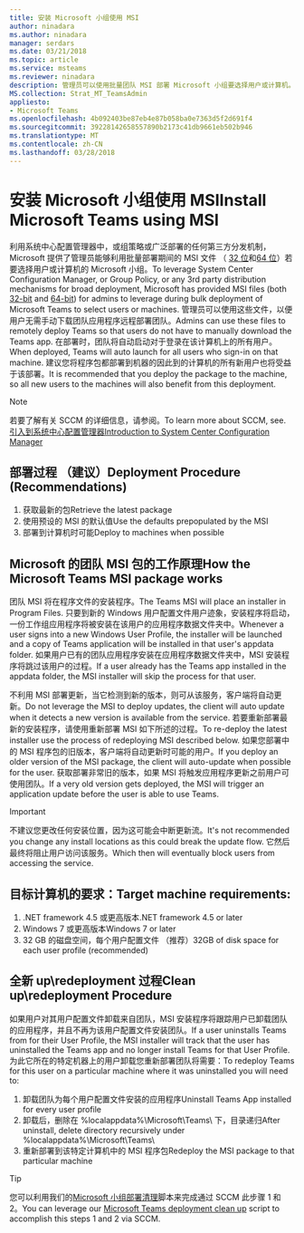 ```yaml
---
title: 安装 Microsoft 小组使用 MSI
author: ninadara
ms.author: ninadara
manager: serdars
ms.date: 03/21/2018
ms.topic: article
ms.service: msteams
ms.reviewer: ninadara
description: 管理员可以使用批量团队 MSI 部署 Microsoft 小组要选择用户或计算机。
MS.collection: Strat_MT_TeamsAdmin
appliesto:
- Microsoft Teams
ms.openlocfilehash: 4b092403be87eb4e87b058ba0e7363d5f2d691f4
ms.sourcegitcommit: 39228142658557890b2173c41db9661eb502b946
ms.translationtype: MT
ms.contentlocale: zh-CN
ms.lasthandoff: 03/28/2018
---
```

<a name="install-microsoft-teams-using-msi"></a><span data-ttu-id="9f4eb-103">安装 Microsoft 小组使用 MSI</span><span class="sxs-lookup"><span data-stu-id="9f4eb-103">Install Microsoft Teams using MSI</span></span>
===========================================

<span data-ttu-id="9f4eb-104">利用系统中心配置管理器中，或组策略或广泛部署的任何第三方分发机制，Microsoft 提供了管理员能够利用批量部署期间的 MSI 文件 （ [32 位](http://aka.ms/teams32bitmsi)和[64 位](http://aka.ms/teams64bitmsi)）若要选择用户或计算机的 Microsoft 小组。</span><span class="sxs-lookup"><span data-stu-id="9f4eb-104">To leverage System Center Configuration Manager, or Group Policy, or any 3rd party distribution mechanisms for broad deployment, Microsoft has provided MSI files (both [32-bit](http://aka.ms/teams32bitmsi) and [64-bit](http://aka.ms/teams64bitmsi)) for admins to leverage during bulk deployment of Microsoft Teams to select users or machines.</span></span> <span data-ttu-id="9f4eb-105">管理员可以使用这些文件，以便用户无需手动下载团队应用程序远程部署团队。</span><span class="sxs-lookup"><span data-stu-id="9f4eb-105">Admins can use these files to remotely deploy Teams so that users do not have to manually download the Teams app.</span></span> <span data-ttu-id="9f4eb-106">在部署时，团队将自动启动对于登录在该计算机上的所有用户。</span><span class="sxs-lookup"><span data-stu-id="9f4eb-106">When deployed, Teams will auto launch for all users who sign-in on that machine.</span></span> <span data-ttu-id="9f4eb-107">建议您将程序包都部署到机器的因此到的计算机的所有新用户也将受益于该部署。</span><span class="sxs-lookup"><span data-stu-id="9f4eb-107">It is recommended that you deploy the package to the machine, so all new users to the machines will also benefit from this deployment.</span></span> 
 
> [!Note] 
> <span data-ttu-id="9f4eb-108">若要了解有关 SCCM 的详细信息，请参阅。</span><span class="sxs-lookup"><span data-stu-id="9f4eb-108">To learn more about SCCM, see.</span></span> [<span data-ttu-id="9f4eb-109">引入到系统中心配置管理器</span><span class="sxs-lookup"><span data-stu-id="9f4eb-109">Introduction to System Center Configuration Manager</span></span>](https://docs.microsoft.com/sccm/core/understand/introduction)

## <a name="deployment-procedure-recommendations"></a><span data-ttu-id="9f4eb-110">部署过程 （建议）</span><span class="sxs-lookup"><span data-stu-id="9f4eb-110">Deployment Procedure (Recommendations)</span></span>
1. <span data-ttu-id="9f4eb-111">获取最新的包</span><span class="sxs-lookup"><span data-stu-id="9f4eb-111">Retrieve the latest package</span></span>
2. <span data-ttu-id="9f4eb-112">使用预设的 MSI 的默认值</span><span class="sxs-lookup"><span data-stu-id="9f4eb-112">Use the defaults prepopulated by the MSI</span></span>
3. <span data-ttu-id="9f4eb-113">部署到计算机时可能</span><span class="sxs-lookup"><span data-stu-id="9f4eb-113">Deploy to machines when possible</span></span>

## <a name="how-the-microsoft-teams-msi-package-works"></a><span data-ttu-id="9f4eb-114">Microsoft 的团队 MSI 包的工作原理</span><span class="sxs-lookup"><span data-stu-id="9f4eb-114">How the Microsoft Teams MSI package works</span></span>

<span data-ttu-id="9f4eb-115">团队 MSI 将在程序文件的安装程序。</span><span class="sxs-lookup"><span data-stu-id="9f4eb-115">The Teams MSI will place an installer in Program Files.</span></span> <span data-ttu-id="9f4eb-116">只要到新的 Windows 用户配置文件用户迹象，安装程序将启动，一份工作组应用程序将被安装在该用户的应用程序数据文件夹中。</span><span class="sxs-lookup"><span data-stu-id="9f4eb-116">Whenever a user signs into a new Windows User Profile, the installer will be launched and a copy of Teams application will be installed in that user's appdata folder.</span></span> <span data-ttu-id="9f4eb-117">如果用户已有的团队应用程序安装在应用程序数据文件夹中，MSI 安装程序将跳过该用户的过程。</span><span class="sxs-lookup"><span data-stu-id="9f4eb-117">If a user already has the Teams app installed in the appdata folder, the MSI installer will skip the process for that user.</span></span>

<span data-ttu-id="9f4eb-118">不利用 MSI 部署更新，当它检测到新的版本，则可从该服务，客户端将自动更新。</span><span class="sxs-lookup"><span data-stu-id="9f4eb-118">Do not leverage the MSI to deploy updates, the client will auto update when it detects a new version is available from the service.</span></span> <span data-ttu-id="9f4eb-119">若要重新部署最新的安装程序，请使用重新部署 MSI 如下所述的过程。</span><span class="sxs-lookup"><span data-stu-id="9f4eb-119">To re-deploy the latest installer use the process of redeploying MSI described below.</span></span> <span data-ttu-id="9f4eb-120">如果您部署中的 MSI 程序包的旧版本，客户端将自动更新时可能的用户。</span><span class="sxs-lookup"><span data-stu-id="9f4eb-120">If you deploy an older version of the MSI package, the client will auto-update when possible for the user.</span></span> <span data-ttu-id="9f4eb-121">获取部署非常旧的版本，如果 MSI 将触发应用程序更新之前用户可使用团队。</span><span class="sxs-lookup"><span data-stu-id="9f4eb-121">If a very old version gets deployed, the MSI will trigger an application update before the user is able to use Teams.</span></span> 

> [!Important] 
> <span data-ttu-id="9f4eb-122">不建议您更改任何安装位置，因为这可能会中断更新流。</span><span class="sxs-lookup"><span data-stu-id="9f4eb-122">It's not recommended you change any install locations as this could break the update flow.</span></span> <span data-ttu-id="9f4eb-123">它然后最终将阻止用户访问该服务。</span><span class="sxs-lookup"><span data-stu-id="9f4eb-123">Which then will eventually block users from accessing the service.</span></span> 


## <a name="target-machine-requirements"></a><span data-ttu-id="9f4eb-124">目标计算机的要求：</span><span class="sxs-lookup"><span data-stu-id="9f4eb-124">Target machine requirements:</span></span>

1. <span data-ttu-id="9f4eb-125">.NET framework 4.5 或更高版本</span><span class="sxs-lookup"><span data-stu-id="9f4eb-125">.NET framework 4.5 or later</span></span>
2. <span data-ttu-id="9f4eb-126">Windows 7 或更高版本</span><span class="sxs-lookup"><span data-stu-id="9f4eb-126">Windows 7 or later</span></span>
2. <span data-ttu-id="9f4eb-127">32 GB 的磁盘空间，每个用户配置文件 （推荐）</span><span class="sxs-lookup"><span data-stu-id="9f4eb-127">32GB of disk space for each user profile (recommended)</span></span>

## <a name="clean-upredeployment-procedure"></a><span data-ttu-id="9f4eb-128">全新 up\redeployment 过程</span><span class="sxs-lookup"><span data-stu-id="9f4eb-128">Clean up\redeployment Procedure</span></span>
<span data-ttu-id="9f4eb-129">如果用户对其用户配置文件卸载来自团队，MSI 安装程序将跟踪用户已卸载团队的应用程序，并且不再为该用户配置文件安装团队。</span><span class="sxs-lookup"><span data-stu-id="9f4eb-129">If a user uninstalls Teams from for their User Profile, the MSI installer will track that the user has uninstalled the Teams app and no longer install Teams for that User Profile.</span></span> <span data-ttu-id="9f4eb-130">为此它所在的特定机器上的用户卸载您重新部署团队将需要：</span><span class="sxs-lookup"><span data-stu-id="9f4eb-130">To redeploy Teams for this user on a particular machine where it was uninstalled you will need to:</span></span>

1. <span data-ttu-id="9f4eb-131">卸载团队为每个用户配置文件安装的应用程序</span><span class="sxs-lookup"><span data-stu-id="9f4eb-131">Uninstall Teams App installed for every user profile</span></span> 
2. <span data-ttu-id="9f4eb-132">卸载后，删除在 %localappdata%\Microsoft\Teams\ 下，目录递归</span><span class="sxs-lookup"><span data-stu-id="9f4eb-132">After uninstall, delete directory recursively under %localappdata%\Microsoft\Teams\\</span></span> 
3. <span data-ttu-id="9f4eb-133">重新部署到该特定计算机中的 MSI 程序包</span><span class="sxs-lookup"><span data-stu-id="9f4eb-133">Redeploy the MSI package to that particular machine</span></span>

> [!TIP] 
> <span data-ttu-id="9f4eb-134">您可以利用我们的[Microsoft 小组部署清理](.\scripts\Powershell-script-teams-deployment-clean-up.md)脚本来完成通过 SCCM 此步骤 1 和 2。</span><span class="sxs-lookup"><span data-stu-id="9f4eb-134">You can leverage our [Microsoft Teams deployment clean up](.\scripts\Powershell-script-teams-deployment-clean-up.md) script to accomplish this steps 1 and 2 via SCCM.</span></span>                                

